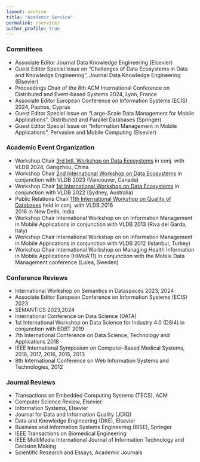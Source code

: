 ```yaml
---
layout: archive
title: "Academic Service"
permalink: /service/
author_profile: true
---
```


### Committees

<ul>
<li>Associate Editor Journal Data Knowledge Engineering (Elsevier)</li>
<li>Guest Editor Special Issue on “Challenges of Data Ecosystems in Data and Knowledge Engineering”, Journal Data Knowledge Engineering (Elsevier)</li>
<li>Proceedings Chair of the 8th ACM International Conference on Distributed and Event-based Systems 2024, Lyon, France </li>
<li>Associate Editor European Conference on Information Systems (ECIS) 2024, Paphos, Cyprus </li>
<li>Guest Editor Special Issue on “Large-Scale Data Management for Mobile Applications”, Distributed and Parallel Databases (Springer)</li>
<li>Guest Editor Special Issue on “Information Management in Mobile Applications”, Pervasive and Mobile Computing (Elsevier)</li>
</ul>

### Academic Event Organization
<ul>
<li>Workshop Chair <a href="https://dbis.rwth-aachen.de/DEco24/">3rd Intl. Workshop on Data Ecosystems</a> in conj. with VLDB 2024, Gangzhou, China</li>
<li>Workshop Chair <a href="https://dbis.rwth-aachen.de/DEco23/">2nd International Workshop on Data Ecosystems</a> in conjunction with VLDB 2023 (Vancouver, Canada)</li>
<li>Workshop Chair <a href="https://dbis.rwth-aachen.de/DEco22/">1st International Workshop on Data Ecosystems</a> in conjunction with VLDB 2022 (Sydney, Australia)</li>
<li>Public Relations Chair <a href="https://dbis.rwth-aachen.de/QDB2016/">11th International Workshop on Quality of Databases</a> held in conj. with VLDB 2016</li>
2016 in New Delhi, India</li>
<li>Workshop Chair International Workshop on on Information Management in Mobile Applications in conjunction with VLDB 2013 (Riva del Garda, Italy)</li>
<li>Workshop Chair International Workshop on on Information Management in Mobile Applications in conjunction with VLDB 2012 (Istanbul, Turkey)</li>
<li>Workshop Chair International Workshop on Managing Health Information in Mobile Applications (HIMoA’11) in conjunction with the Mobile Data Management conference (Lulea, Sweden)</li>

</ul>

### Conference Reviews
<ul>
<li>International Workshop on Semantics in Dataspaces 2023, 2024</li>
<li>Associate Editor European Conference on Information Systems (ECIS) 2023</li>
<li>SEMANTICS 2023,2024</li>
<li>International Conference on Data Science (DATA)</li>
<li>1st International Workshop on Data Science for Industry 4.0 (DSI4) in conjunction with EDBT 2019</li>
<li>7th International Conference on Data Science, Technology and Applications 2018</li>
<li>IEEE International Symposium on Computer-Based Medical Systems, 2018, 2017, 2016, 2015, 2013</li>
<li>8th International Conference on Web Information Systems and Technologies, 2012</li>
</ul>

### Journal Reviews
<ul>
<li>Transactions on Embedded Computing Systems (TECS), ACM</li>
<li>Computer Science Review, Elsevier</li>
<li>Information Systems, Elsevier</li>
<li>Journal for Data and Information Quality (JDIQ)</li>
<li>Data and Knowledge Engineering (DKE), Elsevier</li>
<li>Business and Information Systems Engineering (BISE), Springer</li>
<li>IEEE Transactions on Biomedical Engineering</li> 
<li>IEEE MultiMedia International Journal of Information Technology and Decision Making</li>
<li>Scientific Research and Essays, Academic Journals</li>
</ul>




